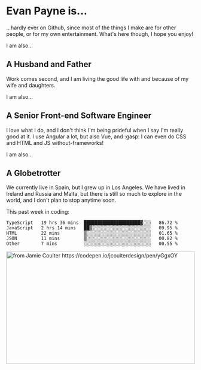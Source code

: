 # Evan Payne is...
...hardly ever on Github, since most of the things I make are for other people, or for my own entertainment.  What's here though, I hope you enjoy!

I am also...
## A Husband and Father
Work comes second, and I am living the good life with and because of my wife and daughters.

I am also...
## A Senior Front-end Software Engineer
I love what I do, and I don't think I'm being prideful when I say I'm really good at it.  I use Angular a lot, but also Vue, and :gasp: I can even do CSS and HTML and JS without-frameworks!

I am also...
## A Globetrotter
We currently live in Spain, but I grew up in Los Angeles.  We have lived in Ireland and Russia and Malta, but there is still so much to explore in the world, and I don't plan to stop anytime soon.

This past week in coding:
<!--START_SECTION:waka-->
```text
TypeScript   19 hrs 36 mins  █████████████████████▓░░░   86.72 % 
JavaScript   2 hrs 14 mins   ██▒░░░░░░░░░░░░░░░░░░░░░░   09.95 % 
HTML         22 mins         ▒░░░░░░░░░░░░░░░░░░░░░░░░   01.65 % 
JSON         11 mins         ▒░░░░░░░░░░░░░░░░░░░░░░░░   00.82 % 
Other        7 mins          ░░░░░░░░░░░░░░░░░░░░░░░░░   00.55 % 
```
<!--END_SECTION:waka-->


<img alt="from Jamie Coulter https://codepen.io/jcoulterdesign/pen/yGgxOY" src="./solar.svg" width="100%" height="300"/>

